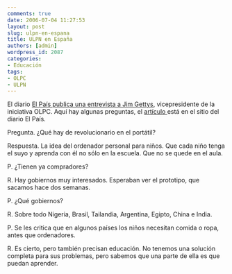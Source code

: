 ```yaml
---
comments: true
date: 2006-07-04 11:27:53
layout: post
slug: ulpn-en-espana
title: ULPN en España
authors: [admin]
wordpress_id: 2087
categories:
- Educación
tags:
- OLPC
- ULPN
---
```


El diario [El País publica una entrevista a Jim Gettys](http://web.archive.org/web/20090426080956/http://www.elpais.es/articulo/sociedad/ordenador/barato/ninos/Tercer/Mundo/llega/2007/elpportec/20060629elpepisoc_12/Tes/), vicepresidente de la iniciativa OLPC.
Aquí hay algunas preguntas, el [artículo ](http://web.archive.org/web/20090426080956/http://www.elpais.es/articulo/sociedad/ordenador/barato/ninos/Tercer/Mundo/llega/2007/elpportec/20060629elpepisoc_12/Tes/)está en el sitio del diario El País.


Pregunta. ¿Qué hay de revolucionario en el portátil?

Respuesta. La idea del ordenador personal para niños. Que cada niño tenga el suyo y aprenda con él no sólo en la escuela. Que no se quede en el aula.

P. ¿Tienen ya compradores?

R. Hay gobiernos muy interesados. Esperaban ver el prototipo, que sacamos hace dos semanas.

P. ¿Qué gobiernos?

R. Sobre todo Nigeria, Brasil, Tailandia, Argentina, Egipto, China e India.

P. Se les critica que en algunos países los niños necesitan comida o ropa, antes que ordenadores.

R. Es cierto, pero también precisan educación. No tenemos una solución completa para sus problemas, pero sabemos que una parte de ella es que puedan aprender.



